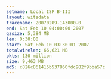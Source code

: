 ```yaml
---
setname: Local ISP B-III
layout: witsdata
tracename: 20070209-143000-0
end: Sat Feb 10 04:00:00 2007
gzsize: 5,384 MB
len: 0:30:00
start: Sat Feb 10 03:30:01 2007
totalwirelen: 66,621 MB
pkts: 130 million
size: 9,463 MB
md5: c826c861415b537860fdc982f9bba57c
---
```

